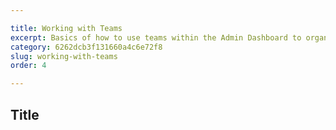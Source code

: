 ```yaml
---

title: Working with Teams
excerpt: Basics of how to use teams within the Admin Dashboard to organize games across team members
category: 6262dcb3f131660a4c6e72f8
slug: working-with-teams
order: 4

---
```


## Title
